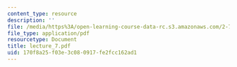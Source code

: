 ```yaml
---
content_type: resource
description: ''
file: /media/https%3A/open-learning-course-data-rc.s3.amazonaws.com/2-76-multi-scale-system-design-fall-2004/170f8a25f03e3c080917fe2fcc162ad1_lecture_7.pdf
file_type: application/pdf
resourcetype: Document
title: lecture_7.pdf
uid: 170f8a25-f03e-3c08-0917-fe2fcc162ad1
---
```

